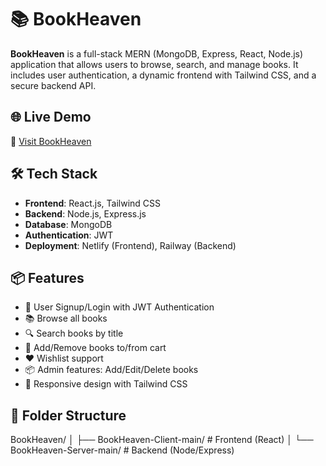 # 📚 BookHeaven

**BookHeaven** is a full-stack MERN (MongoDB, Express, React, Node.js) application that allows users to browse, search, and manage books. It includes user authentication, a dynamic frontend with Tailwind CSS, and a secure backend API.

## 🌐 Live Demo

🔗 [Visit BookHeaven](https://bookheaven-project.netlify.app/)

## 🛠️ Tech Stack

- **Frontend**: React.js, Tailwind CSS
- **Backend**: Node.js, Express.js
- **Database**: MongoDB
- **Authentication**: JWT
- **Deployment**: Netlify (Frontend), Railway (Backend)

## 📦 Features

- 🔐 User Signup/Login with JWT Authentication
- 📚 Browse all books
- 🔍 Search books by title
- 🛒 Add/Remove books to/from cart
- ❤️ Wishlist support
- 📦 Admin features: Add/Edit/Delete books
- 📱 Responsive design with Tailwind CSS

## 📁 Folder Structure

BookHeaven/
│
├── BookHeaven-Client-main/    # Frontend (React)
│
└── BookHeaven-Server-main/    # Backend (Node/Express)
